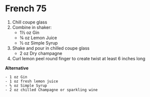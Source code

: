 # French 75

1. Chill coupe glass
2. Combine in shaker:
	- 1½ oz Gin
	- ¾ oz Lemon Juice
	- ½ oz Simple Syrup
3. Shake and pour in chilled coupe glass
	- 2 oz Dry champagne
4. Curl lemon peel round finger to create twist at least 6 inches long


__Alternative__

	- 1 oz Gin
	- 1 oz fresh lemon juice
	- ½ oz Simple Syrup
	- 2 oz chilled Champagne or sparkling wine
